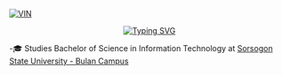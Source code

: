 
[![VIN](https://img.shields.io/badge/Arvin-Catalbas-violet?labelColor=blue&style=for-the-badge&logo=00A98F&logoColor=A9225C&link=https://web.facebook.com/profile.php?id=100074112946757)](https://web.facebook.com/profile.php?id=100074112946757)

<p align="center"><a href="https://git.io/typing-svg"><img src="https://readme-typing-svg.demolab.com?font=Poppins&size=24&pause=1000&vCenter=true&width=435&lines=Hello+Everyone!!!!;I'm+Arvin+F.+Catalbas" alt="Typing SVG" /></a></p>

-🎓 Studies Bachelor of Science in Information Technology at [Sorsogon State University - Bulan Campus](https://bulan.sorsu.edu.ph/)

